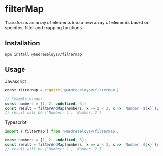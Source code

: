 # filterMap

Transforms an array of elements into a new array of elements based on specified filter and mapping functions.

## Installation

```bash
npm install @andreseloysv/filtermap
```

## Usage

Javascript
```javascript
const filterMap = require('@andreseloysv/filtermap')

// Example usage:
const numbers = [1, 2, undefined, 3];
const result = filterAndMap(numbers, x => x < 3, x => `Number: ${x}`);
// result will be ['Number: 1', 'Number: 2']
```

Typescript
```typescript
import { filterMap } from '@andreseloysv/filtermap';

const numbers = [1, 2, undefined, 3];
const result = filterAndMap(numbers, x => x < 3, x => `Number: ${x}`);
// result will be ['Number: 1', 'Number: 2']
```
